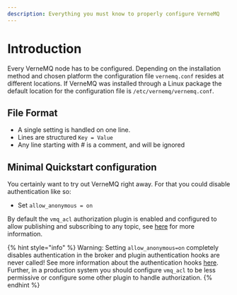 ```yaml
---
description: Everything you must know to properly configure VerneMQ
---
```


# Introduction

Every VerneMQ node has to be configured. Depending on the installation method and chosen platform the configuration file `vernemq.conf` resides at different locations. If VerneMQ was installed through a Linux package the default location for the configuration file is `/etc/vernemq/vernemq.conf`.

## File Format

* A single setting is handled on one line.
* Lines are structured `Key = Value`
* Any line starting with \# is a comment, and will be ignored

## Minimal Quickstart configuration

You certainly want to try out VerneMQ right away. For that you could disable authentication like so:

* Set `allow_anonymous = on`

By default the `vmq_acl` authorization plugin is enabled and configured to allow publishing and subscribing to any topic, see [here](file-auth.md##authorization) for more information.

{% hint style="info" %}
Warning: Setting `allow_anonymous=on` completely disables authentication in the broker and plugin authentication hooks are never called! See more information about the authentication hooks [here](../plugin-development/sessionlifecycle.md#auth_on_register-and-auth_on_register_m5). Further, in a production system you should configure `vmq_acl` to be less permissive or configure some other plugin to handle authorization.
{% endhint %}

